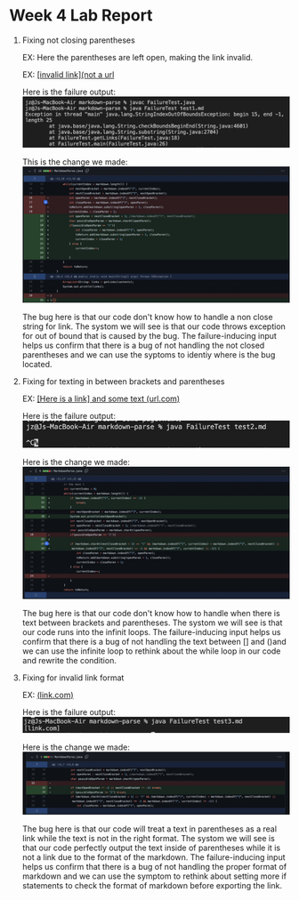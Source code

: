 # Week 4 Lab Report

1. Fixing not closing parentheses 

    EX: Here the parentheses are left open, making the link invalid.
    
    EX: [[invalid link](not a url](https://sjin799.github.io/markdown-parse/test1.html)

    Here is the failure output:
    ![failure](pictures/fail1.png)

    This is the change we made:
    ![change](pictures/change1.png)

    The bug here is that our code don't know how to handle a non close string for link. The systom we will see is that our code throws exception for out of bound that is caused by the bug. The failure-inducing input helps us confirm that there is a bug of not handling the not closed parentheses and we can use the syptoms to identiy where is the bug located. 


   
2. Fixing for texting in between brackets and parentheses 

    EX: [[Here is a link] and some text (url.com)](https://sjin799.github.io/markdown-parse/test2.html)

    Here is the failure output:
    ![failure](fail2.png)

    Here is the change we made:
    ![change](change2.png)

    The bug here is that our code don't know how to handle when there is text between brackets and parentheses. The systom we will see is that our code runs into the infinit loops. The failure-inducing input helps us confirm that there is a bug of not handling the text between [] and ()and we can use the infinite loop to rethink about the while loop in our code and rewrite the condition. 

3. Fixing for invalid link format 

   EX: [(link.com)](https://sjin799.github.io/markdown-parse/test3.html)

   Here is the failure output:
   ![failure](fail3.png)

    Here is the change we made:
    ![change](change.png)

    The bug here is that our code will treat a text in parentheses as a real link while the text is not in the right format. The systom we will see is that our code perfectly output the text inside of parentheses while it is not a link due to the format of the markdown. The failure-inducing input helps us confirm that there is a bug of not handling the proper format of markdown and we can use the symptom to rethink about setting more if statements to check the format of markdown before exporting the link. 



